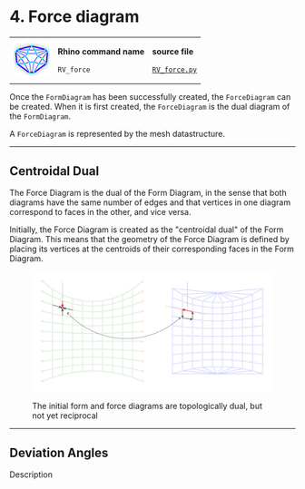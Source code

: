 # 4. Force diagram

|                                                                                    |                                                                        |                                                                                                           |
| ---------------------------------------------------------------------------------- | ---------------------------------------------------------------------- | --------------------------------------------------------------------------------------------------------- |
| <img src="../.gitbook/assets/RV_ForceDiagram (1).svg" alt="" data-size="original"> | <p><strong>Rhino command name</strong></p><p><code>RV_force</code></p> | <p><strong>source file</strong></p><p><a href="../../plugin/RV_force.py"><code>RV_force.py</code></a></p> |

Once the `FormDiagram` has been successfully created, the `ForceDiagram` can be created. When it is first created, the `ForceDiagram` is the dual diagram of the `FormDiagram`.&#x20;

A `ForceDiagram` is represented by the mesh datastructure.&#x20;

***

## Centroidal Dual

The Force Diagram is the dual of the Form Diagram, in the sense that both diagrams have the same number of edges and that vertices in one diagram correspond to faces in the other, and vice versa.

Initially, the Force Diagram is created as the "centroidal dual" of the Form Diagram. This means that the geometry of the Force Diagram is defined by placing its vertices at the centroids of their corresponding faces in the Form Diagram.

<figure><img src="../.gitbook/assets/forcediagram-dual.jpg" alt=""><figcaption><p>The initial form and force diagrams are topologically dual, but not yet reciprocal</p></figcaption></figure>

***

## Deviation Angles

Description
